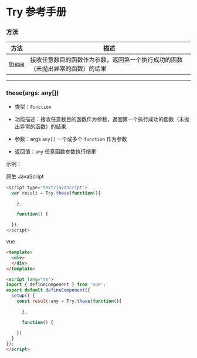 # Try 参考手册


### 方法

|  方法                                        | 描述                                                                 |
|  ----                                        | ----                                                                |
| [these](try.html#theseargs-any[])       | 接收任意数目的函数作为参数，返回第一个执行成功的函数（未抛出异常的函数）的结果  |


---


### **these(args: any[])**
* 类型：`Function`

* 功能描述：接收任意数目的函数作为参数，返回第一个执行成功的函数（未抛出异常的函数）的结果

* 参数：args `any[]` 一个或多个 `function` 作为参数

* 返回值：`any` 任意函数参数执行结果

示例：

原生 JavaScript
```javascript
<script type="text/javascript">
  var result = Try.these(function(){

    },

    function() {

  });
</script>
```

vue
```html
<template>
  <div>
  </div>
</template>

<script lang="ts">
import { defineComponent } from 'vue';
export default defineComponent({
  setup() {
    const result:any = Try.these(function(){

      },

      function() {

    })
  }
});
</script>
```